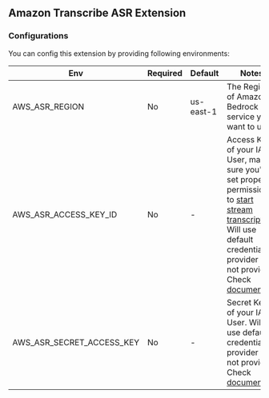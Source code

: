 ## Amazon Transcribe ASR Extension

### Configurations

You can config this extension by providing following environments:

| Env | Required | Default | Notes |
| -- | -- | -- | -- |
| AWS_ASR_REGION | No | us-east-1 | The Region of Amazon Bedrock service you want to use. |
| AWS_ASR_ACCESS_KEY_ID | No | - | Access Key of your IAM User, make sure you've set proper permissions to [start stream transcription](https://docs.aws.amazon.com/transcribe/latest/APIReference/API_streaming_StartStreamTranscription.html). Will use default credentials provider if not provided. Check [document](https://boto3.amazonaws.com/v1/documentation/api/latest/guide/credentials.html).  |
| AWS_ASR_SECRET_ACCESS_KEY | No | - | Secret Key of your IAM User. Will use default credentials provider if not provided. Check [document](https://boto3.amazonaws.com/v1/documentation/api/latest/guide/credentials.html). |